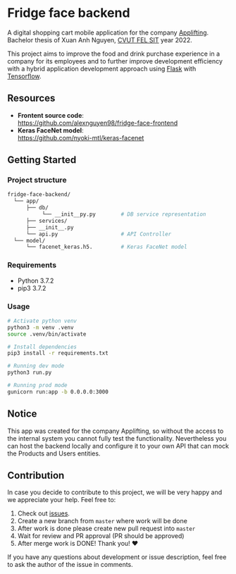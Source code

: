 # Fridge face backend

A digital shopping cart mobile application for the company [Applifting](https://www.applifting.cz/). </br>
Bachelor thesis of Xuan Anh Nguyen, [CVUT FEL SIT](https://sit.fel.cvut.cz/) year 2022. <br/>

This project aims to improve the food and drink purchase experience in a company for its employees and to further improve development efficiency with a hybrid application development approach using [Flask](https://flask.palletsprojects.com/en/2.1.x/) with [Tensorflow](https://www.tensorflow.org/).

## Resources

- **Frontent source code**: <br/>
  https://github.com/alexnguyen98/fridge-face-frontend
- **Keras FaceNet model**: <br/>
  https://github.com/nyoki-mtl/keras-facenet

## Getting Started

### Project structure

```sh
fridge-face-backend/
  └── app/
      ├── db/
           └── __init__py.py        # DB service representation
      ├── services/
      ├── __init__.py
      └── api.py                    # API Controller
  └── model/
      └── facenet_keras.h5.         # Keras FaceNet model
```

### Requirements

- Python 3.7.2
- pip3 3.7.2

### Usage

```bash
# Activate python venv
python3 -m venv .venv
source .venv/bin/activate

# Install dependencies
pip3 install -r requirements.txt

# Running dev mode
python3 run.py

# Running prod mode
gunicorn run:app -b 0.0.0.0:3000
```

## Notice

This app was created for the company Applifting, so without the access to the internal system you cannot fully test the functionality. Nevertheless you can host the backend locally and configure it to your own API that can mock the Products and Users entities.

## Contribution

In case you decide to contribute to this project, we will be very happy and we appreciate your help. Feel free to:

1. Check out [issues](https://github.com/alexnguyen98/fridge-face-backend/issues).
2. Create a new branch from `master` where work will be done
3. After work is done please create new pull request into `master`
4. Wait for review and PR approval (PR should be approved)
5. After merge work is DONE! Thank you! :heart:

If you have any questions about development or issue description, feel free to ask the author of the issue in comments.

